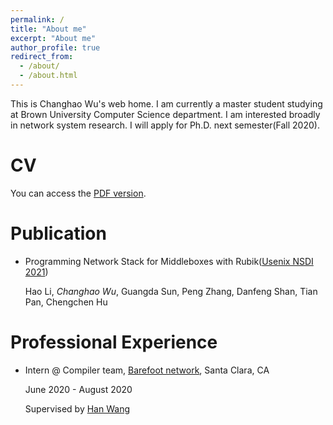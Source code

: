 ```yaml
---
permalink: /
title: "About me"
excerpt: "About me"
author_profile: true
redirect_from: 
  - /about/
  - /about.html
---
```

This is Changhao Wu's web home. I am currently a master student studying at 
Brown University Computer Science department. I am interested broadly in 
network system research. I will apply for Ph.D. next semester(Fall 2020). 

# CV
You can access the [PDF version](http://gordonwucn.github.io/files/changhao-wu-resume.pdf).

# Publication
* Programming Network Stack for Middleboxes with Rubik([Usenix NSDI 2021](https://www.usenix.org/conference/nsdi21))
 
  Hao Li, *Changhao Wu*, Guangda Sun, Peng Zhang, Danfeng Shan, Tian Pan, Chengchen Hu

# Professional Experience
* Intern @ Compiler team, [Barefoot network](https://www.barefootnetworks.com/), Santa Clara, CA

  June 2020 - August 2020

  Supervised by [Han Wang](https://www.cs.cornell.edu/~hwang/)
